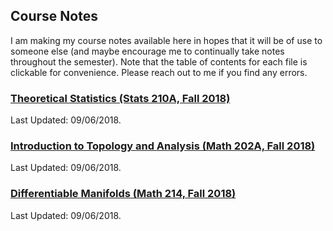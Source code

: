 ## Course Notes

I am making my course notes available here in hopes that it will be of use to someone else (and maybe encourage me to continually take notes throughout the semester).
Note that the table of contents for each file is clickable for convenience.
Please reach out to me if you find any errors.

### [Theoretical Statistics (Stats 210A, Fall 2018)](notes/Stats210A.pdf)

Last Updated: 09/06/2018.

### [Introduction to Topology and Analysis (Math 202A, Fall 2018)](notes/Math202A.pdf)

Last Updated: 09/06/2018.

### [Differentiable Manifolds (Math 214, Fall 2018)](notes/Math214.pdf)

Last Updated: 09/06/2018.
